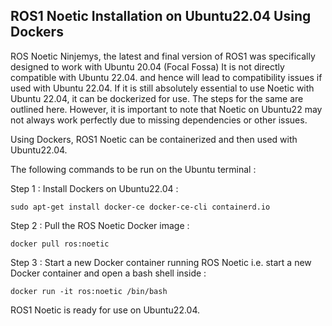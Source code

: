 ## ROS1 Noetic Installation on Ubuntu22.04 Using Dockers 
ROS Noetic Ninjemys, the latest and final version of ROS1 was specifically designed to work with Ubuntu 20.04 (Focal Fossa) It is not directly compatible with Ubuntu 22.04. and hence will lead to compatibility issues if used with Ubuntu 22.04. If it is still absolutely essential to use Noetic with Ubuntu 22.04, it can be dockerized for use. The steps for the same are outlined here.  However, it is important to note that Noetic on Ubuntu22 may not always work perfectly due to missing dependencies or other issues.

Using Dockers, ROS1 Noetic can be containerized and then used with Ubuntu22.04.

The following commands to be run on the Ubuntu terminal : 

Step 1 : Install Dockers on Ubuntu22.04 :
```
sudo apt-get install docker-ce docker-ce-cli containerd.io 
```

Step 2 : Pull the ROS Noetic Docker image :
```
docker pull ros:noetic
```

Step 3 : Start a new Docker container running ROS Noetic i.e. start a new Docker container and open a bash shell inside :
```
docker run -it ros:noetic /bin/bash
```

ROS1 Noetic is ready for use on Ubuntu22.04. 

